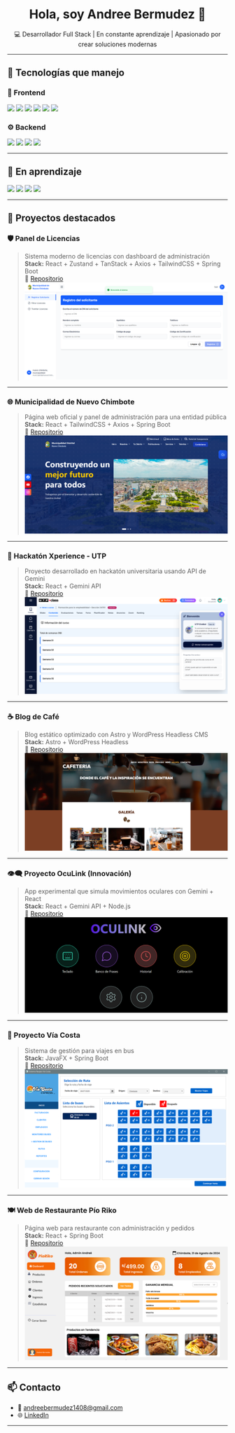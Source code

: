 <h1 align="center">Hola, soy Andree Bermudez 👋</h1>
<p align="center">💻 Desarrollador Full Stack | En constante aprendizaje | Apasionado por crear soluciones modernas</p>

---

## 🚀 Tecnologías que manejo

### 🧩 Frontend
<p>
  <img src="https://img.shields.io/badge/React-20232A?style=for-the-badge&logo=react&logoColor=61DAFB" />
  <img src="https://img.shields.io/badge/Astro-000000?style=for-the-badge&logo=astro&logoColor=white" />
  <img src="https://img.shields.io/badge/TailwindCSS-0EA5E9?style=for-the-badge&logo=tailwindcss&logoColor=white" />
  <img src="https://img.shields.io/badge/JavaScript-F7DF1E?style=for-the-badge&logo=javascript&logoColor=black" />
  <img src="https://img.shields.io/badge/HTML5-E34F26?style=for-the-badge&logo=html5&logoColor=white" />
  <img src="https://img.shields.io/badge/CSS3-1572B6?style=for-the-badge&logo=css3&logoColor=white" />
</p>

### ⚙️ Backend
<p>
  <img src="https://img.shields.io/badge/Spring Boot-6DB33F?style=for-the-badge&logo=springboot&logoColor=white" />
  <img src="https://img.shields.io/badge/Express.js-000000?style=for-the-badge&logo=express&logoColor=white" />
  <img src="https://img.shields.io/badge/Node.js-339933?style=for-the-badge&logo=nodedotjs&logoColor=white" />
  <img src="https://img.shields.io/badge/MySQL-4479A1?style=for-the-badge&logo=mysql&logoColor=white" />
</p>

---

## 📘 En aprendizaje
<p>
  <img src="https://img.shields.io/badge/Flutter-02569B?style=for-the-badge&logo=flutter&logoColor=white" />
  <img src="https://img.shields.io/badge/Go-00ADD8?style=for-the-badge&logo=go&logoColor=white" />
  <img src="https://img.shields.io/badge/Kotlin-7F52FF?style=for-the-badge&logo=kotlin&logoColor=white" />
  <img src="https://img.shields.io/badge/WordPress-21759B?style=for-the-badge&logo=wordpress&logoColor=white" />
</p>

---

## 🧠 Proyectos destacados

### 🛡️ Panel de Licencias
> Sistema moderno de licencias con dashboard de administración  
**Stack:** React + Zustand + TanStack + Axios + TailwindCSS + Spring Boot  
🔗 [Repositorio](#)  
![PanelLicencia](images/licencias.PNG)

---

### 🌐 Municipalidad de Nuevo Chimbote
> Página web oficial y panel de administración para una entidad pública  
**Stack:** React + TailwindCSS + Axios + Spring Boot  
🔗 [Repositorio](#)  
![Municipalidad](images/municipalidad.PNG)

---

### 🎉 Hackatón Xperience - UTP
> Proyecto desarrollado en hackatón universitaria usando API de Gemini  
**Stack:** React + Gemini API  
🔗 [Repositorio](#)  
![Hackaton](images/hackaton.PNG)

---

### ☕ Blog de Café
> Blog estático optimizado con Astro y WordPress Headless CMS  
**Stack:** Astro + WordPress Headless  
🔗 [Repositorio](#)  
![BlogCafe](images/blog.PNG)

---

### 👁️‍🗨️ Proyecto OcuLink (Innovación)
> App experimental que simula movimientos oculares con Gemini + React  
**Stack:** React + Gemini API + Node.js  
🔗 [Repositorio](#)  
![OcuLink](images/oculink.PNG)

---

### 🚌 Proyecto Vía Costa
> Sistema de gestión para viajes en bus  
**Stack:** JavaFX + Spring Boot  
🔗 [Repositorio](#)  
![ViaCosta](images/viacosta.PNG)

---

### 🍽️ Web de Restaurante Pío Riko
> Página web para restaurante con administración y pedidos  
**Stack:** React + Spring Boot  
🔗 [Repositorio](#)  
![PioRiko](images/pioriko-2.PNG)

---

## 📫 Contacto
- 📧 andreebermudez1408@gmail.com  
- 🌐 [LinkedIn](https://www.linkedin.com/in/andree-berm%C3%BAdez-porras-1b0954328/)

---

